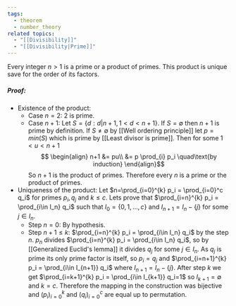```yaml
---
tags:
  - theorem
  - number_theory
related topics:
  - "[[Divisibility]]"
  - "[[Divisibility|Prime]]"
---
```

Every integer $n>1$ is a prime or a product of primes. This product is unique save for the order of its factors.
##### Proof:
- Existence of the product:
	- Case $n=2$:
		$2$ is prime.
	- Case $n+1$:
		Let $S=\{d:d|n+1, 1<d<n+1\}$. If $S=\emptyset$ then $n+1$ is prime by definition. If $S\neq \emptyset$ by [[Well ordering principle]] let $p=min(S)$ which is prime by [[Least divisor is prime]]. Then for some $1<u<n+1$$$
		\begin{align}
			n+1 &= pu\\
				&= p \prod_{i} p_i \quad\text{by induction}
		\end{align}$$
		So $n+1$ is the product of primes.
	Therefore every $n$ is a prime or the product of primes.
- Uniqueness of the product:
	Let $n=\prod_{i=0}^{k} p_i = \prod_{i=0}^c q_i$ for primes $p_i, q_j$ and $k\leq c$. Lets prove that $\prod_{i=n}^{k} p_i = \prod_{i\in I_n} q_i$ such that $I_0 = \{0,1,\dots,c\}$ and $I_{n+1} = I_n - \{j\}$ for some $j\in I_n$.
	- Step $n=0$:
		By hypothesis.
	- Step $n+1\leq k$:
		$\prod_{i=n}^{k} p_i = \prod_{i\in I_n} q_i$ by the step $n$. $p_n$ divides $\prod_{i=n}^{k} p_i = \prod_{i\in I_n} q_i$, so by [[Generalized Euclid's lemma]] it divides $q_j$ for some $j\in I_n$. As $q_j$ is prime its only prime factor is itself, so $p_i = q_j$ and $\prod_{i=n+1}^{k} p_i = \prod_{i\in I_{n+1}} q_i$ where $I_{n+1} = I_n - \{j\}$.
	After step $k$ we get $\prod_{i=k+1}^{k} p_i = \prod_{i\in I_{k+1}} q_i=1$ so $I_{k+1}=\emptyset$ and $k=c$. Therefore the mapping in the construction was bijective and $(p_i)_{i=0}^k$ and $(q_i)_{i=0}^c$ are equal up to permutation.
